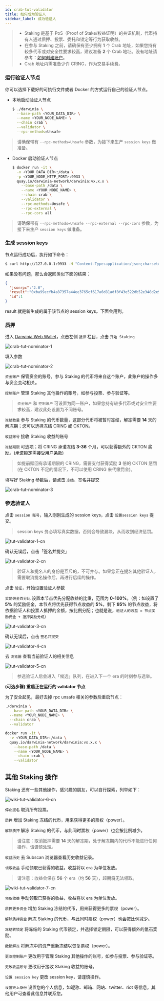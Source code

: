 ```yaml
---
id: crab-tut-validator
title: 如何成为验证人
sidebar_label: 成为验证人
---
```


> - Staking 是基于 PoS（Proof of Stake/权益证明）的共识机制，代币持有人通过质押、投票、委托和锁定等行为获取收益。  
> - 在参与 Staking 之前，请确保有至少拥有 **1** 个 Crab 地址，如果您持有较多代币或对安全性要求较高，建议准备 **2** 个 Crab 地址。没有地址请参考：[如何创建账户](crab-tut-create-account.md)。  
> - Crab 地址内需准备少许 CRING，作为交易手续费。

### 运行验证人节点

你可以选择下载好的可执行文件或者 Docker 的方式运行自己的验证人节点。

- 本地启动验证人节点

  ```bash
  $ ./darwinia \
    --base-path <YOUR_DATA_DIR> \
    --name <YOUR_NODE_NAME> \
    --chain crab \
    --validator \
    --rpc-methods=Unsafe
  ```

> 请确保带有 `--rpc-methods=Unsafe` 参数，为接下来生产 `session keys` 做准备。

- Docker 启动验证人节点

  ```bash
  $ docker run -it \
    -v <YOUR_DATA_DIR>:/data \
    -p <YOUR_NODE_HTTP_PORT>:9933 \
    quay.io/darwinia-network/darwinia:vx.x.x \
      --base-path /data \
      --name <YOUR_NODE_NAME> \
      --chain crab \
      --validator \
      --rpc-methods=Unsafe \
      --rpc-external \
      --rpc-cors all
  ```

> 请确保带有 `--rpc-methods=Unsafe --rpc-external --rpc-cors` 参数，为接下来生产 `session keys` 做准备。


### 生成 session keys

节点运行成功后，执行如下命令：

```sh
$ curl http://127.0.0.1:9933 -H "Content-Type:application/json;charset=utf-8" -d '{ "jsonrpc":"2.0", "id":1, "method":"author_rotateKeys", "params": []}'
```

如果没有问题，那么会返回类似下面的结果：

```json
{
  "jsonrpc":"2.0",
  "result":"0xba99ecfb4a87357a44ee3765cf617a6d81adf8f43e522db52e348d2e9d45ccde12d53d562e14bb18523fbc3032b786f44b2b92340f4756386d4baec68bbfb882bbaccce1440c84d7f5b67c8ecb956345130d5dbd07adfeba3d9482f95d9dec6c68d085323e61590f850c38244dd2d2bc4055548d9edfd0471f47da7667c17fe8",
  "id":1
}
```

result 就是新生成的属于该节点的 session keys。下面会用到。

### 质押

进入 [Darwinia Web Wallet](https://apps.darwinia.network)，点击左侧 `抵押` 栏目，点击 `开始 Staking`

![crab-tut-nominator-1](assets/tut/nominator/n1.png)

填入参数

![crab-tut-nominator-2](assets/tut/nominator/n2.png)

`资金账户` 保管资金的账号，参与 Staking 的代币将来自这个账户，此账户的操作多与资金变动相关。

`控制账户` 管理 Staking 其他操作的账号，如参与投票、参与验证等。

> `资金账户` 和 `控制账户` 可设置为同一账户，如果您持有较多代币或对安全性要求较高，建议此处设置为不同账号。  

`冻结数量` 参与 Staking 的代币数量，这部分代币将被暂时冻结，解冻需要 **14** 天的解冻期；您可以选择冻结 CRING 或 CKTON。

`收益账号` 接收 Staking 收益的账号

`冻结期限` 可选项；将 CRING 承诺冻结 **3-36** 个月，可以获得额外的 CKTON 奖励。(承诺锁定需接受用户条款)

> 如提前赎回有承诺期限的 CRING，需要支付获得奖励 **3** 倍的 CKTON 惩罚 (在 CKTON 不足的情况下，不可以使用 CRING 来代缴罚金)。

填写好 Staking 参数后，请点击 `冻结`，签名并提交

![crab-tut-nominator-3](assets/tut/nominator/n3.png)

### 参选验证人

点击 `session 账号`，输入刚刚生成的 session keys，点击 `设置session keys` 提交。

> session keys 务必填写真实数据，否则会导致漏块，从而收到经济惩罚。

![tut-validator-1-cn](assets/tut-validator-1-cn.png)

确认无误后，点击「签名并提交」

![tut-validator-2-cn](assets/tut-validator-2-cn.png)

> 验证人和提名人的身份是互斥的，不可并存。如果您正在提名其他验证人，需要取消提名操作后，再进行后续的操作。

点击 `验证`，开始设置验证人参数

`奖励佣金百分比` 设置本节点优先分配收益的比重，范围为 **0-100%**。（例：如设置了 **5%** 的奖励佣金，本节点将优先获得节点收益的 **5%**，剩下 **95%** 的节点收益，将依据验证人和投票人抵押的金额，按比例分配；也就是说，`验证人的收益 = 节点奖励佣金 + 抵押奖励分成`）

![tut-validator-3-cn](assets/tut-validator-3-cn.png)

确认无误后，点击 `签名并提交`

![tut-validator-4-cn](assets/tut-validator-4-cn.png)

去 `浏览器` 查看当前验证人的相关信息

![tut-validator-5-cn](assets/tut-validator-5-cn.png)

> 参选验证人后会进入「候选」队列，在进入下一个 era 的时刻参与选举。

**(可选步骤) 重启正在运行的 validator 节点**

   为了安全起见，最好去掉 rpc unsafe 相关的参数后重启节点：

  ```bash
  ./darwinia \
    --base-path <YOUR_DATA_DIR> \
    --name <YOUR_NODE_NAME> \
    --chain crab \
    --validator
  ```

  ```bash
  docker run -it \
    -v <YOUR_DATA_DIR>:/data \
    quay.io/darwinia-network/darwinia:vx.x.x \
      --base-path /data \
      --name <YOUR_NODE_NAME> \
      --chain crab \
      --validator
  ```

## 其他 Staking 操作

Staking 还有一些其他操作，感兴趣的朋友，可以自行探索，列举如下：

![wiki-tut-validator-6-cn](assets/wiki-tut-validator-6-cn.png)

`停止提名` 取消所有投票。

`质押`  增加 Staking 冻结的代币，用来获得更多的票权（power）。

`解除质押` 解冻 Staking 的代币，与此同时票权（power）也会按比例减少。

> 请注意：取消抵押需要 **14** 天的解冻期，处于解冻期内的代币不能进行任何操作，请谨慎处理。

`收益历史` 去 Subscan 浏览器查看历史收益记录。

`领取收益` 手动领取已获得的收益，收益将以 era 为单位发放。

> 请注意：收益会保存 **56** 个 era（约 **56** 天），超期将无法领取。

![wiki-tut-validator-7-cn](assets/wiki-tut-validator-7-cn.png)

`领取收益` 手动领取已获得的收益，收益将以 era 为单位发放。

`质押更多资金` 增加 Staking 冻结的代币，用来获得更多的票权（power）。

`解除质押资金` 解冻 Staking 的代币，与此同时票权（power）也会按比例减少。

`冻结转锁定` 将冻结的 Staking 代币锁定，并选择锁定期限，可以获得额外的氪石奖励。

`撤销解冻` 将解冻中的资产重新冻结以恢复票权（power）。

`更改控制账户` 更改用于管理 Staking 其他操作的账号，如参与投票、参与验证等。

`更改收益账号` 更改用于接收 Staking 收益的账号。

`设置 session key` 更改 session key，请谨慎操作。

`设置链上身份` 设置您的个人信息，如昵称、邮箱、网站、twitter、riot 等信息，其他用户可查看此信息并联系您。
